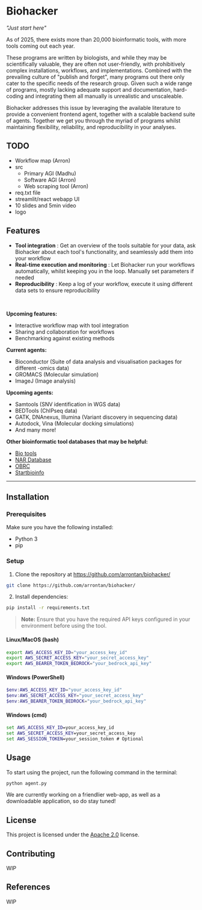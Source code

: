 [comment]: < ![logo](URL from githubassets) >
# Biohacker
*"Just start here"*

As of 2025, there exists more than 20,000 bioinformatic tools, with more tools coming out each year.

These programs are written by biologists, and while they may be scientifically valuable, they are often not user-friendly, with prohibitively complex installations, workflows, and implementations. Combined with the prevailing culture of "publish and forget", many programs out there only cater to the specific needs of the research group. Given such a wide range of programs, mostly lacking adequate support and documentation, hard-coding and integrating them all manually is unrealistic and unscaleable.

Biohacker addresses this issue by leveraging the available literature to provide a convenient frontend agent, together with a scalable backend suite of agents. Together we get you through the myriad of programs whilst maintaining flexibility, reliability, and reproducibility in your analyses. 

## TODO
- Workflow map (Arron)
- src
    - Primary AGI (Madhu)
    - Software AGI (Arron)
    - Web scraping tool (Arron)
- req.txt file
- streamlit/react webapp UI
- 10 slides and 5min video
- logo

## Features
- **Tool integration** : Get an overview of the tools suitable for your data, ask Biohacker about each tool's functionality, and seamlessly add them into your workflow
- **Real-time execution and monitoring** : Let Biohacker run your workflows automatically, whilst keeping you in the loop. Manually set parameters if needed
- **Reproducibility** : Keep a log of your workflow, execute it using different data sets to ensure reproducibility

<br>

**Upcoming features:**
- Interactive workflow map with tool integration
- Sharing and collaboration for workflows
- Benchmarking against existing methods

**Current agents:**
- Bioconductor (Suite of data analysis and visualisation packages for different -omics data)
- GROMACS (Molecular simulation)
- ImageJ (Image analysis)

**Upcoming agents:**
- Samtools (SNV identification in WGS data)
- BEDTools (ChIPseq data)
- GATK, DNAnexus, Illumina (Variant discovery in sequencing data)
- Autodock, Vina (Molecular docking simulations)
- And many more!


**Other bioinformatic tool databases that may be helpful:**
- [Bio tools](bio.tools)
- [NAR Database](https://www.oxfordjournals.org/nar/database/c/)
- [OBRC](https://www.hsls.pitt.edu/obrc/)
- [Startbioinfo](startbioinfo.org)

---
## Installation

### Prerequisites
Make sure you have the following installed:
- Python 3
- pip

### Setup

1. Clone the repository at https://github.com/arrontan/biohacker/
```bash
git clone https://github.com/arrontan/biohacker/
```

2. Install dependencies:
```bash
pip install -r requirements.txt
```

> **Note:** Ensure that you have the required API keys configured in your environment before using the tool.

#### Linux/MacOS (bash)
```bash
export AWS_ACCESS_KEY_ID="your_access_key_id"
export AWS_SECRET_ACCESS_KEY="your_secret_access_key"
export AWS_BEARER_TOKEN_BEDROCK="your_bedrock_api_key"
```

#### Windows (PowerShell)
```powershell
$env:AWS_ACCESS_KEY_ID="your_access_key_id"
$env:AWS_SECRET_ACCESS_KEY="your_secret_access_key"
$env:AWS_BEARER_TOKEN_BEDROCK="your_bedrock_api_key"
```

#### Windows (cmd)
```cmd
set AWS_ACCESS_KEY_ID=your_access_key_id
set AWS_SECRET_ACCESS_KEY=your_secret_access_key
set AWS_SESSION_TOKEN=your_session_token # Optional
```
## Usage
To start using the project, run the following command in the terminal:
```bash
python agent.py
```
We are currently working on a friendlier web-app, as well as a downloadable application, so do stay tuned!

## License
This project is licensed under the [Apache 2.0](https://github.com/arrontan/biohacker/blob/main/LICENSE) license.

## Contributing 
WIP

## References
WIP
